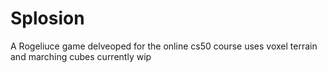 # Splosion
A Rogeliuce game delveoped for the online cs50 course
uses voxel terrain and marching cubes
currently wip
